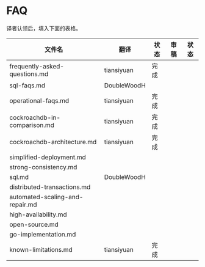 # FAQ

译者认领后，填入下面的表格。

| 文件名                             | 翻译          | 状态   | 审稿   | 状态   |
| ------------------------------- | ----------- | ---- | ---- | ---- |
| frequently-asked-questions.md   | tiansiyuan  | 完成   |      |      |
| sql-faqs.md                     | DoubleWoodH |      |      |      |
| operational-faqs.md             | tiansiyuan  | 完成   |      |      |
| cockroachdb-in-comparison.md    | tiansiyuan  | 完成   |      |      |
| cockroachdb-architecture.md     | tiansiyuan  | 完成   |      |      |
| simplified-deployment.md        |             |      |      |      |
| strong-consistency.md           |             |      |      |      |
| sql.md                          | DoubleWoodH |      |      |      |
| distributed-transactions.md     |             |      |      |      |
| automated-scaling-and-repair.md |             |      |      |      |
| high-availability.md            |             |      |      |      |
| open-source.md                  |             |      |      |      |
| go-implementation.md            |             |      |      |      |
| known-limitations.md            | tiansiyuan  | 完成   |      |      |